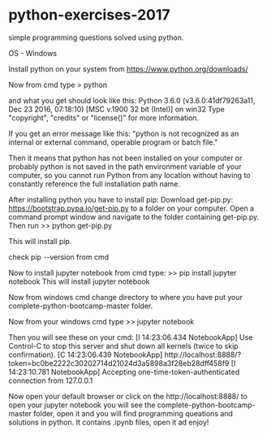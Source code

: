 # python-exercises-2017

simple programming questions solved using python.


OS - Windows

Install python on your system from https://www.python.org/downloads/

Now from cmd type > python

and what you get should look like this: Python 3.6.0 (v3.6.0:41df79263a11, Dec 23 2016, 07:18:10) [MSC v.1900 32 bit (Intel)] on win32 Type "copyright", "credits" or "license()" for more information.

If you get an error message like this:
"python is not recognized as an internal or external command, operable program or batch file."

Then it means that python has not been installed on your computer or probably python is not saved in the path environment variable of your computer, so you cannot run Python from any location without having to constantly reference the full installation path name.

After installing python you have to install pip: Download get-pip.py: https://bootstrap.pypa.io/get-pip.py to a folder on your computer. Open a command prompt window and navigate to the folder containing get-pip.py. Then run >> python get-pip.py

This will install pip.

check pip --version from cmd

Now to install jupyter notebook from cmd type: >> pip install jupyter notebook This will install jupyter notebook

Now from windows cmd change directory to where you have put your complete-python-bootcamp-master folder.

Now from your windows cmd type >> jupyter notebook

Then you will see these on your cmd:
[I 14:23:06.434 NotebookApp] Use Control-C to stop this server and shut down all kernels (twice to skip confirmation). [C 14:23:06.439 NotebookApp] http://localhost:8888/?token=bc0be2222c30202714d21024d3a5898a3f28eb28dff458f9 [I 14:23:10.781 NotebookApp] Accepting one-time-token-authenticated connection from 127.0.0.1

Now open your default browser or click on the http://localhost:8888/ to open your jupyter notebook you will see the complete-python-bootcamp-master folder, open it and you will find programming queations and solutions in python. It contains .ipynb files, open it ad enjoy!
